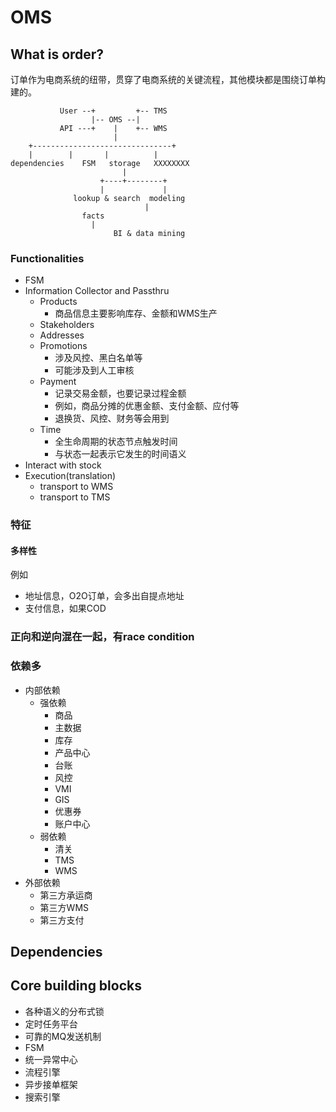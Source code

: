 # OMS

## What is order?

订单作为电商系统的纽带，贯穿了电商系统的关键流程，其他模块都是围绕订单构建的。 

```
           User --+         +-- TMS
                  |-- OMS --|
           API ---+    |    +-- WMS
                       |
    +-------------------------------+
    |		 |       |          |
dependencies    FSM   storage   XXXXXXXX       
                         |                      
                    +----+--------+            
                    |             |           
              lookup & search  modeling    
	                          |
				facts
				  |
	                   BI & data mining

```

### Functionalities

- FSM
- Information Collector and Passthru
   - Products
      - 商品信息主要影响库存、金额和WMS生产
   - Stakeholders
   - Addresses
   - Promotions
      - 涉及风控、黑白名单等
      - 可能涉及到人工审核
   - Payment
      - 记录交易金额，也要记录过程金额
      - 例如，商品分摊的优惠金额、支付金额、应付等
      - 退换货、风控、财务等会用到
   - Time
      - 全生命周期的状态节点触发时间
      - 与状态一起表示它发生的时间语义
- Interact with stock
- Execution(translation)
   - transport to WMS
   - transport to TMS

### 特征

#### 多样性

例如
- 地址信息，O2O订单，会多出自提点地址
- 支付信息，如果COD

### 正向和逆向混在一起，有race condition

### 依赖多

- 内部依赖
   - 强依赖
      - 商品
      - 主数据
      - 库存
      - 产品中心
      - 台账
      - 风控
      - VMI
      - GIS
      - 优惠券
      - 账户中心
   - 弱依赖
      - 清关
      - TMS
      - WMS
- 外部依赖
   - 第三方承运商
   - 第三方WMS
   - 第三方支付

## Dependencies

## Core building blocks

- 各种语义的分布式锁
- 定时任务平台
- 可靠的MQ发送机制
- FSM
- 统一异常中心
- 流程引擎
- 异步接单框架
- 搜索引擎

